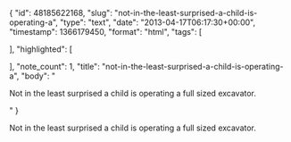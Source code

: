 {
  "id": 48185622168,
  "slug": "not-in-the-least-surprised-a-child-is-operating-a",
  "type": "text",
  "date": "2013-04-17T06:17:30+00:00",
  "timestamp": 1366179450,
  "format": "html",
  "tags": [

  ],
  "highlighted": [

  ],
  "note_count": 1,
  "title": "not-in-the-least-surprised-a-child-is-operating-a",
  "body": "<p>Not in the least surprised a child is operating a full sized excavator.</p>"
}

<p>Not in the least surprised a child is operating a full sized excavator.</p>